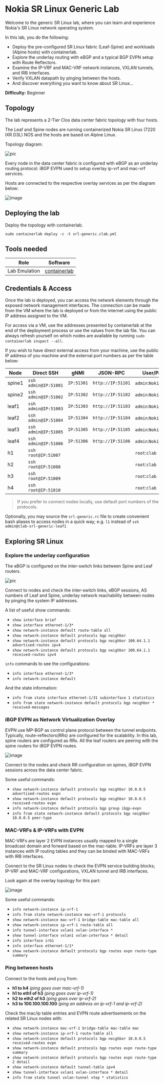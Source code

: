 # Nokia SR Linux Generic Lab

Welcome to the generic SR Linux lab, where you can learn and experience Nokia's SR Linux network operating system.

In this lab, you do the following:

- Deploy the pre-configured SR Linux fabric (Leaf-Spine) and workloads (Alpine hosts) with containerlab.
- Explore the underlay routing with eBGP and a typical BGP EVPN setup with Route Reflectors.
- Examine the IP-VRF and MAC-VRF network instances, VXLAN tunnels, and IRB interfaces.
- Verify VXLAN datapath by pinging between the hosts.
- And discover everything you want to know about SR Linux...

**Difficulty:** Beginner

## Topology

The lab represents a 2-Tier Clos data center fabric topology with four hosts.

The Leaf and Spine nodes are running containerized Nokia SR Linux (7220 IXR D3L) NOS and the hosts are based on Alpine Linux.

Topology diagram:

![pic](https://github.com/aaakpinar/NCE/assets/17744051/5cc58f6a-4358-4724-a37a-d2aa4ae5f5e0)

Every node in the data center fabric is configured with eBGP as an underlay routing protocol. iBGP EVPN used to setup overlay ip-vrf and mac-vrf services.

Hosts are connected to the respective overlay services as per the diagram below:

![image](https://github.com/aaakpinar/NCE/assets/17744051/c12a44bd-1386-4048-9b28-450c4fd9b828)

## Deploying the lab

Deploy the topology with containerlab.

```
sudo containerlab deploy -c -t srl-generic.clab.yml
```

## Tools needed

| Role          | Software                                  |
| ------------- | ----------------------------------------- |
| Lab Emulation | [containerlab](https://containerlab.dev/) |

## Credentials & Access

Once the lab is deployed, you can access the network elements through the exposed network management interfaces. The connection can be made from the VM where the lab is deployed or from the internet using the public IP address assigned to the VM.

For access via a VM, use the addresses presented by containerlab at the end of the deployment process or use the values from the lab file. You can always refresh yourself on which nodes are available by running `sudo containerlab inspect --all`.

If you wish to have direct external access from your machine, use the public IP address of you machine and the external port numbers as per the table below:

| Node   | Direct SSH           | gNMI       | JSON-RPC          | User/Pass            |
| ------ | -------------------- | ---------- | ----------------- | -------------------- |
| spine1 | `ssh admin@IP:51001` | `IP:51301` | `http://IP:51101` | `admin`:`NokiaSrl1!` |
| spine2 | `ssh admin@IP:51002` | `IP:51302` | `http://IP:51102` | `admin`:`NokiaSrl1!` |
| leaf1  | `ssh admin@IP:51003` | `IP:51303` | `http://IP:51103` | `admin`:`NokiaSrl1!` |
| leaf2  | `ssh admin@IP:51004` | `IP:51304` | `http://IP:51104` | `admin`:`NokiaSrl1!` |
| leaf3  | `ssh admin@IP:51005` | `IP:51305` | `http://IP:51105` | `admin`:`NokiaSrl1!` |
| leaf4  | `ssh admin@IP:51006` | `IP:51306` | `http://IP:51106` | `admin`:`NokiaSrl1!` |
| h1     | `ssh root@IP:51007`  |            |                   | `root`:`clab`        |
| h2     | `ssh root@IP:51008`  |            |                   | `root`:`clab`        |
| h3     | `ssh root@IP:51009`  |            |                   | `root`:`clab`        |
| h4     | `ssh root@IP:51010`  |            |                   | `root`:`clab`        |

> If you prefer to connect nodes locally, use default port numbers of the protocols.

Optionally, you may source the `srl-generic.rc` file to create convenient bash aliases to access nodes in a quick way; e.g. `l1` instead of `ssh admin@clab-srl-generic-leaf1`

## Exploring SR Linux

### Explore the underlay configuration

The eBGP is configured on the inter-switch links between Spine and Leaf routers.

![pic](https://github.com/aaakpinar/NCE/assets/17744051/73f3238b-3990-4672-9636-b9f2bac16cc9)

Connect to nodes and check the inter-switch links, eBGP sessions, AS numbers of Leaf and Spine, underlay network reachability between nodes by pinging the system IP addresses.

A list of useful show commands:

- `show interface brief`
- `show interface ethernet-1/3*`
- `show network-instance default route-table all`
- `show network-instance default protocols bgp neighbor`
- `show network-instance default protocols bgp neighbor 100.64.1.1 advertised-routes ipv4`
- `show network-instance default protocols bgp neighbor 100.64.1.1 received-routes ipv4`

`info` commands to see the configurations:

- `info interface ethernet-1/3*`
- `info network-instance default`

And the state information:

- `info from state interface ethernet-1/31 subinterface 1 statistics`
- `info from state network-instance default protocols bgp neighbor * received-messages`

### iBGP EVPN as Network Virtualization Overlay

EVPN use MP-BGP as control plane protocol between the tunnel endpoints. Typically, route-reflectors(RRs) are configured for the scalability. In this lab, spine routers are configured as RRs. All the leaf routers are peering with the spine routers for iBGP EVPN routes.

![image](https://github.com/aaakpinar/NCE/assets/17744051/3e41e5a1-39a8-4ecd-9b79-56d0a1f2a9e4)

Connect to the nodes and check RR configuration on spines, iBGP EVPN sessions across the data center fabric.

Some useful commands:

- `show network-instance default protocols bgp neighbor 10.0.0.5 advertised-routes evpn`
- `show network-instance default protocols bgp neighbor 10.0.0.5  received-routes evpn`
- `info network-instance default protocols bgp group ibgp-evpn`
- `info from state network-instance default protocols bgp neighbor 10.0.0.5 peer-type`

### MAC-VRFs & IP-VRFs with EVPN

MAC-VRFs are layer 2 EVPN instances usually mapped to a single broadcast domain and forward based on the mac-table.
IP-VRFs are layer 3 instances with IP routing tables and they can be binded with MAC-VRFs with IRB interfaces.

Connect to the SR Linux nodes to check the EVPN service building blocks; IP-VRF and MAC-VRF configurations, VXLAN tunnel and IRB interfaces.

Look again at the overlay topology for this part:

![image](https://github.com/aaakpinar/NCE/assets/17744051/47251bcf-93b9-4d03-b043-50a7c247812b)

Some useful commands:

- `info network-instance ip-vrf-1`
- `info from state network-instance mac-vrf-1 protocols`
- `show network-instance mac-vrf-1 bridge-table mac-table all`
- `show network-instance ip-vrf-1 route-table all`
- `info tunnel-interface vxlan1 vxlan-interface *`
- `show tunnel-interface vxlan1 vxlan-interface * detail`
- `info interface irb1`
- `info interface ethernet-1/1*`
- `show network-instance default protocols bgp routes evpn route-type summary`

### Ping between hosts

Connect to the hosts and `ping` from:

- **h1 to h4** *(ping goes over mac-vrf-1)*
- **h1 to eth1 of h3** *(ping goes over ip-vrf-1)*
- **h2 to eth2 of h3** *(ping goes over ip-vrf-2)*
- **h3 to 100.100.100.100** *(ping an address on ip-vrf-1 and ip-vrf-2)*

Check the mac/ip table entries and EVPN route advertisements on the related SR Linux nodes with:

- `show network-instance mac-vrf-1 bridge-table mac-table mac`
- `show network-instance ip-vrf-1 route-table all`
- `show network-instance default protocols bgp neighbor 10.0.0.5  received-routes evpn`
- `show network-instance default protocols bgp routes evpn route-type summary`
- `show network-instance default protocols bgp routes evpn route-type 2 detail`
- `show network-instance default tunnel-table ipv4`
- `show tunnel-interface vxlan1 vxlan-interface * detail`
- `info from state tunnel vxlan-tunnel vtep * statistics`

